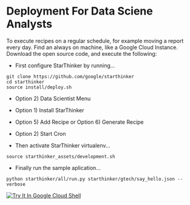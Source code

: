 # Deployment For Data Sciene Analysts

To execute recipes on a regular schedule, for example moving a report every day. Find an always
on machine, like a Google Cloud Instance. Download the open source code, and execute the following:

- First configure StarThinker by running...
```
git clone https://github.com/google/starthinker
cd starthinker
source install/deploy.sh 
```
- Option 2) Data Scientist Menu
- Option 1) Install StarThinker
- Option 5) Add Recipe or Option 6) Generate Recipe
- Option 2) Start Cron


- Then activate StarThinker virtualenv...
```
source starthinker_assets/development.sh
```
- Finally run the sample aplication...
```
python starthinker/all/run.py starthinker/gtech/say_hello.json --verbose
```

[![Try It In Google Cloud Shell](http://gstatic.com/cloudssh/images/open-btn.svg)](https://console.cloud.google.com/cloudshell/editor?cloudshell_git_repo=https%3A%2F%2Fgithub.com%2Fgoogle%2Fstarthinker&cloudshell_tutorial=README.md)

